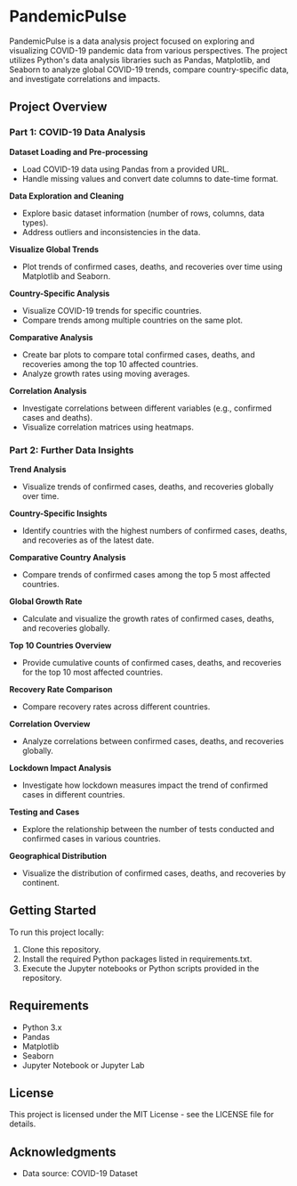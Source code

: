 # PandemicPulse

PandemicPulse is a data analysis project focused on exploring and visualizing COVID-19 pandemic data from various perspectives. The project utilizes Python's data analysis libraries such as Pandas, Matplotlib, and Seaborn to analyze global COVID-19 trends, compare country-specific data, and investigate correlations and impacts.

## Project Overview

### Part 1: COVID-19 Data Analysis

**Dataset Loading and Pre-processing**

- Load COVID-19 data using Pandas from a provided URL.
- Handle missing values and convert date columns to date-time format.

**Data Exploration and Cleaning**

- Explore basic dataset information (number of rows, columns, data types).
- Address outliers and inconsistencies in the data.

**Visualize Global Trends**

- Plot trends of confirmed cases, deaths, and recoveries over time using Matplotlib and Seaborn.

**Country-Specific Analysis**

- Visualize COVID-19 trends for specific countries.
- Compare trends among multiple countries on the same plot.

**Comparative Analysis**

- Create bar plots to compare total confirmed cases, deaths, and recoveries among the top 10 affected countries.
- Analyze growth rates using moving averages.

**Correlation Analysis**

- Investigate correlations between different variables (e.g., confirmed cases and deaths).
- Visualize correlation matrices using heatmaps.

### Part 2: Further Data Insights

**Trend Analysis**

- Visualize trends of confirmed cases, deaths, and recoveries globally over time.

**Country-Specific Insights**

- Identify countries with the highest numbers of confirmed cases, deaths, and recoveries as of the latest date.

**Comparative Country Analysis**

- Compare trends of confirmed cases among the top 5 most affected countries.

**Global Growth Rate**

- Calculate and visualize the growth rates of confirmed cases, deaths, and recoveries globally.

**Top 10 Countries Overview**

- Provide cumulative counts of confirmed cases, deaths, and recoveries for the top 10 most affected countries.

**Recovery Rate Comparison**

- Compare recovery rates across different countries.

**Correlation Overview**

- Analyze correlations between confirmed cases, deaths, and recoveries globally.

**Lockdown Impact Analysis**

- Investigate how lockdown measures impact the trend of confirmed cases in different countries.

**Testing and Cases**

- Explore the relationship between the number of tests conducted and confirmed cases in various countries.

**Geographical Distribution**

- Visualize the distribution of confirmed cases, deaths, and recoveries by continent.

## Getting Started

To run this project locally:

1. Clone this repository.
2. Install the required Python packages listed in requirements.txt.
3. Execute the Jupyter notebooks or Python scripts provided in the repository.

## Requirements

- Python 3.x
- Pandas
- Matplotlib
- Seaborn
- Jupyter Notebook or Jupyter Lab

## License

This project is licensed under the MIT License - see the LICENSE file for details.

## Acknowledgments

- Data source: COVID-19 Dataset
